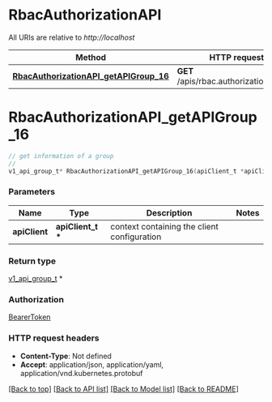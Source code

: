 # RbacAuthorizationAPI

All URIs are relative to *http://localhost*

Method | HTTP request | Description
------------- | ------------- | -------------
[**RbacAuthorizationAPI_getAPIGroup_16**](RbacAuthorizationAPI.md#RbacAuthorizationAPI_getAPIGroup_16) | **GET** /apis/rbac.authorization.k8s.io/ | 


# **RbacAuthorizationAPI_getAPIGroup_16**
```c
// get information of a group
//
v1_api_group_t* RbacAuthorizationAPI_getAPIGroup_16(apiClient_t *apiClient);
```

### Parameters
Name | Type | Description  | Notes
------------- | ------------- | ------------- | -------------
**apiClient** | **apiClient_t \*** | context containing the client configuration |

### Return type

[v1_api_group_t](v1_api_group.md) *


### Authorization

[BearerToken](../README.md#BearerToken)

### HTTP request headers

 - **Content-Type**: Not defined
 - **Accept**: application/json, application/yaml, application/vnd.kubernetes.protobuf

[[Back to top]](#) [[Back to API list]](../README.md#documentation-for-api-endpoints) [[Back to Model list]](../README.md#documentation-for-models) [[Back to README]](../README.md)

